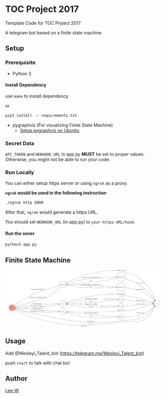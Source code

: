 # TOC Project 2017

Template Code for TOC Project 2017

A telegram bot based on a finite state machine

## Setup

### Prerequisite
* Python 3

#### Install Dependency
use `make` to install dependency

or

```sh
pip3 install -r requirements.txt
```

* pygraphviz (For visualizing Finite State Machine)
    * [Setup pygraphviz on Ubuntu](http://www.jianshu.com/p/a3da7ecc5303)

### Secret Data

`API_TOKEN` and `WEBHOOK_URL` in app.py **MUST** be set to proper values.
Otherwise, you might not be able to run your code.

### Run Locally
You can either setup https server or using `ngrok` as a proxy.

**`ngrok` would be used in the following instruction**

```sh
./ngrok http 5000
```

After that, `ngrok` would generate a https URL.

You should set `WEBHOOK_URL` (in app.py) to `your-https-URL/hook`.

#### Run the sever

```sh
python3 app.py
```

## Finite State Machine
![fsm](./img/show-fsm.png)

## Usage
Add @Wesleyi_Talent_bot (https://telegram.me/Wesleyi_Talent_bot)

push `start` to talk with chat bot




## Author
[Lee-W](https://github.com/Lee-W)
